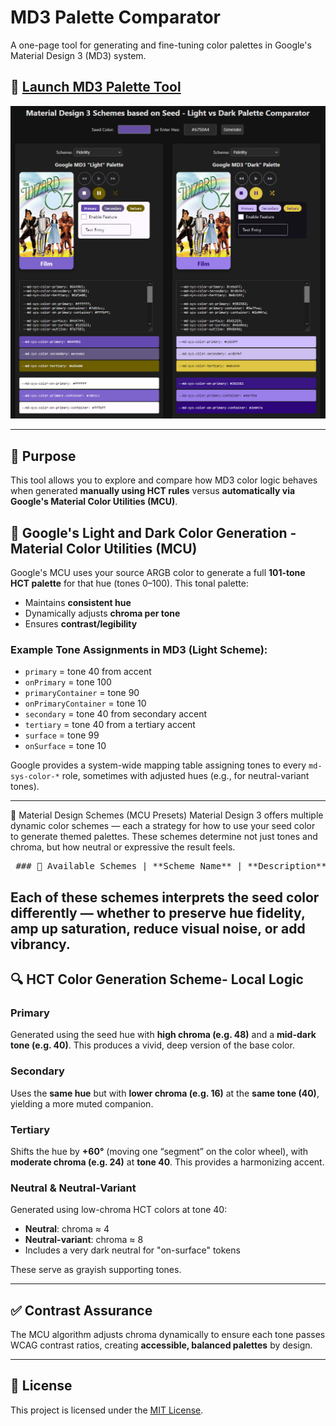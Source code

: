 # MD3 Palette Comparator

A one-page tool for generating and fine-tuning color palettes in Google's Material Design 3 (MD3) system.

## 🚀 [Launch MD3 Palette Tool](https://jsethcreates.github.io/web-tool-md3-palette-lab/)
![MD3 Palette Tool Screenshot](https://raw.githubusercontent.com/JSethCreates/web-tool-md3-palette-lab/main/assets/demo.PNG)

---

## 🎨 Purpose

This tool allows you to explore and compare how MD3 color logic behaves when generated **manually using HCT rules** versus **automatically via Google's Material Color Utilities (MCU)**.



## 🧠 Google's Light and Dark Color Generation - Material Color Utilities (MCU)

Google's MCU uses your source ARGB color to generate a full **101-tone HCT palette** for that hue (tones 0–100). This tonal palette:
- Maintains **consistent hue**
- Dynamically adjusts **chroma per tone**
- Ensures **contrast/legibility**

### Example Tone Assignments in MD3 (Light Scheme):
- `primary` = tone 40 from accent
- `onPrimary` = tone 100
- `primaryContainer` = tone 90
- `onPrimaryContainer` = tone 10
- `secondary` = tone 40 from secondary accent
- `tertiary` = tone 40 from a tertiary accent
- `surface` = tone 99
- `onSurface` = tone 10

Google provides a system-wide mapping table assigning tones to every `md-sys-color-*` role, sometimes with adjusted hues (e.g., for neutral-variant tones).

---

🧪 Material Design Schemes (MCU Presets)
Material Design 3 offers multiple dynamic color schemes — each a strategy for how to use your seed color to generate themed palettes. These schemes determine not just tones and chroma, but how neutral or expressive the result feels.

<pre lang="md"> ### 🔁 Available Schemes | **Scheme Name** | **Description** | |----------------|-----------------| | `Custom HCT` | Uses your local manual logic based on HCT hue/chroma/tone settings. Great for exploring alternative interpretations. | | `Tonal Spot` | Google’s default scheme, used on Pixel devices. Balanced and elegant. | | `Expressive` | Injects bold, vibrant color choices into the UI. Higher chroma and lively contrast. | | `Vibrant` | Even more saturated than Expressive — ideal for colorful UIs or branding-heavy designs. | | `Fidelity` | Stays extremely close to the seed color — prioritizing hue accuracy over balance. | | `Content` | Optimized for content-rich UIs like media or reading apps — focuses on legibility and neutrality. | | `Monochrome` | Uses tone-only variation with almost no chroma — excellent for minimalist, grayscale designs. | | `Rainbow` | For experimental or playful use: assigns different hues across roles to maximize diversity. | | `Fruit Salad` | Another fun, thematic option with playful chromatic shifts (as the name implies). | </pre>

Each of these schemes interprets the seed color differently — whether to preserve hue fidelity, amp up saturation, reduce visual noise, or add vibrancy.
---

## 🔍 HCT Color Generation Scheme- Local Logic

### Primary
Generated using the seed hue with **high chroma (e.g. 48)** and a **mid-dark tone (e.g. 40)**. This produces a vivid, deep version of the base color.

### Secondary
Uses the **same hue** but with **lower chroma (e.g. 16)** at the **same tone (40)**, yielding a more muted companion.

### Tertiary
Shifts the hue by **+60°** (moving one “segment” on the color wheel), with **moderate chroma (e.g. 24)** at **tone 40**. This provides a harmonizing accent.

### Neutral & Neutral-Variant
Generated using low-chroma HCT colors at tone 40:
- **Neutral**: chroma ≈ 4
- **Neutral-variant**: chroma ≈ 8
- Includes a very dark neutral for "on-surface" tokens

These serve as grayish supporting tones.

---

## ✅ Contrast Assurance

The MCU algorithm adjusts chroma dynamically to ensure each tone passes WCAG contrast ratios, creating **accessible, balanced palettes** by design.

---

## 📄 License

This project is licensed under the [MIT License](LICENSE).
